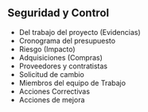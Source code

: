 ## Seguridad y Control

- Del trabajo del proyecto (Evidencias)
- Cronograma del presupuesto
- Riesgo (Impacto)
- Adquisiciones (Compras)
- Proveedores y contratistas
- Solicitud de cambio
- Miembros del equipo de Trabajo
- Acciones Correctivas
- Acciones de mejora

